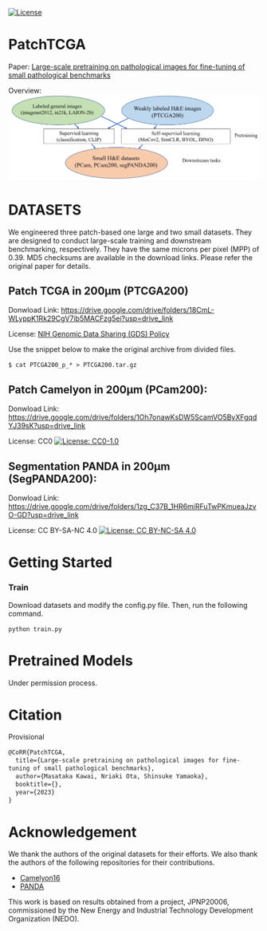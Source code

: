 [![License](https://img.shields.io/badge/License-Apache_2.0-blue.svg)](https://opensource.org/licenses/Apache-2.0)
# PatchTCGA
Paper: [Large-scale pretraining on pathological images for fine-tuning of small pathological benchmarks](https://arxiv.org/abs/2303.15693)

Overview: ![Overview](overview.png)


# DATASETS
We engineered three patch-based one large and two small datasets. They are designed to conduct large-scale training and downstream benchmarking, respectively. They have the same microns per pixel (MPP) of 0.39. MD5 checksums are available in the download links. Please refer the original paper for details.


## Patch TCGA in 200μm (PTCGA200)

Donwload Link: https://drive.google.com/drive/folders/18CmL-WLyppK1Rk29CgV7ib5MACFzg5ei?usp=drive_link

License: [NIH Genomic Data Sharing (GDS) Policy](https://datascience.cancer.gov/data-sharing/genomic-data-sharing/about-the-genomic-data-sharing-policy)

Use the snippet below to make the original archive from divided files.
```
$ cat PTCGA200_p_* > PTCGA200.tar.gz
```

## Patch Camelyon in 200μm (PCam200): 

Donwload Link: https://drive.google.com/drive/folders/1Oh7onawKsDW5ScamVO5ByXFgqdYJ39sK?usp=drive_link

License: CC0 [![License: CC0-1.0](https://licensebuttons.net/l/zero/1.0/80x15.png)](http://creativecommons.org/publicdomain/zero/1.0/)

## Segmentation PANDA in 200μm (SegPANDA200): 

Donwload Link: https://drive.google.com/drive/folders/1zg_C37B_1HR6miRFuTwPKmueaJzvO-GD?usp=drive_link

License: CC BY-SA-NC 4.0 [![License: CC BY-NC-SA 4.0](https://img.shields.io/badge/License-CC_BY--NC--SA_4.0-lightgrey.svg)](https://creativecommons.org/licenses/by-nc-sa/4.0/)

# Getting Started

### Train
Download datasets and modify the config.py file. Then, run the following command.

```
python train.py
```


# Pretrained Models

Under permission process.

# Citation
Provisional

```
@CoRR{PatchTCGA,
  title={Large-scale pretraining on pathological images for fine-tuning of small pathological benchmarks},
  author={Masataka Kawai, Nriaki Ota, Shinsuke Yamaoka},
  booktitle={},
  year={2023}
}
```

# Acknowledgement
We thank the authors of the original datasets for their efforts. We also thank the authors of the following repositories for their contributions.

- [Camelyon16](https://doi.org/10.1001/jama.2017.14585.)
- [PANDA]( https://doi.org/10.1038/s41591-021-01620-2.)

This work is based on results obtained from a project, JPNP20006, commissioned by the New Energy and Industrial Technology Development Organization (NEDO). 